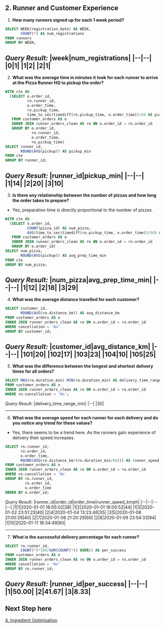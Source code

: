 ## 2. Runner and Customer Experience

1. **How many runners signed up for each 1 week period?**
```sql
SELECT WEEK(registration_date) AS WEEK,
       COUNT(*) AS num_registrations
FROM runners
GROUP BY WEEK;
```
*Query Result:*
|week|num_registrations|
|--|--|
|0|1|
|1|2|
|2|1|
---

2.  **What was the average time in minutes it took for each runner to arrive at the Pizza Runner HQ to pickup the order?**
```sql
WITH cte AS
  (SELECT o.order_id,
          ro.runner_id,
          o.order_time,
          ro.pickup_time,
          time_to_sec(timediff(ro.pickup_time, o.order_time))/60 AS pickup
   FROM customer_orders AS o
   INNER JOIN runner_orders_clean AS ro ON o.order_id = ro.order_id
   GROUP BY o.order_id,
            ro.runner_id,
            o.order_time,
            ro.pickup_time)
SELECT runner_id,
       ROUND(AVG(pickup)) AS pickup_min
FROM cte
GROUP BY runner_id;
```
*Query Result:*
|runner_id|pickup_min|
|--|--|
|1|14|
|2|20|
|3|10|
---

3.  **Is there any relationship between the number of pizzas and how long the order takes to prepare?**

- Yes, preparation time is directly proportional to the number of pizzas. 

```sql
WITH cte AS
  (SELECT o.order_id,
          COUNT(pizza_id) AS num_pizza,
          AVG(time_to_sec(timediff(ro.pickup_time, o.order_time))/60) AS pickup
   FROM customer_orders AS o
   INNER JOIN runner_orders_clean AS ro ON o.order_id = ro.order_id
   GROUP BY o.order_id)
SELECT num_pizza,
       ROUND(AVG(pickup)) AS avg_prep_time_min
FROM cte
GROUP BY num_pizza;
```
*Query Result:*
|num_pizza|avg_prep_time_min|
|--|--|
|1|12|
|2|18|
|3|29|
---

4.  **What was the average distance travelled for each customer?**
```sql
SELECT customer_id,
       ROUND(AVG(ro.distance_km)) AS avg_distance_km
FROM customer_orders AS o
INNER JOIN runner_orders_clean AS ro ON o.order_id = ro.order_id
WHERE cancellation = 'No'
GROUP BY customer_id;
```
*Query Result:*
|customer_id|avg_distance_km|
|--|--|
|101|20|
|102|17|
|103|23|
|104|10|
|105|25|
---

5. **What was the difference between the longest and shortest delivery times for all orders?**
```sql
SELECT MAX(ro.duration_min)-MIN(ro.duration_min) AS delivery_time_range_min
FROM customer_orders AS o
INNER JOIN runner_orders_clean AS ro ON o.order_id = ro.order_id
WHERE ro.cancellation = 'No';
```
*Query Result:*
|delivery_time_range_min|
|--|
|30|

---

6.  **What was the average speed for each runner for each delivery and do you notice any trend for these values?**

- Yes, there seems to be a trend here. As the runners gain experience of delivery their speed increases.

```sql
SELECT ro.runner_id,
       ro.order_id,
       o.order_time,
       ROUND(AVG(ro.distance_km/(ro.duration_min/60))) AS runner_speed_kmph
FROM customer_orders AS o
INNER JOIN runner_orders_clean AS ro ON o.order_id = ro.order_id
WHERE ro.cancellation = 'No'
GROUP BY ro.runner_id,
         ro.order_id,
         o.order_time
ORDER BY o.order_id;
```
*Query Result:*
|runner_id|order_id|order_time|runner_speed_kmph|
|--|--|--|--|
|1|1|2020-01-01 18:05:02|38|
|1|2|2020-01-01 19:00:52|44|
|1|3|2020-01-02 23:51:23|40|
|2|4|2020-01-04 13:23:46|35|
|3|5|2020-01-08 21:00:29|40|
|2|7|2020-01-08 21:20:29|60|
|2|8|2020-01-09 23:54:33|94|
|1|10|2020-01-11 18:34:49|60|

---

7.  **What is the successful delivery percentage for each runner?**
```sql
SELECT ro.runner_id,
       COUNT(*)*100/SUM(COUNT(*)) OVER() AS per_success
FROM customer_orders AS o
INNER JOIN runner_orders_clean AS ro ON o.order_id = ro.order_id
WHERE cancellation = 'No'
GROUP BY ro.runner_id;
```
*Query Result:*
|runner_id|per_success|
|--|--|
|1|50.00|
|2|41.67|
|3|8.33|
---

## Next Step here
[4. Ingredient Optimisation](link)
